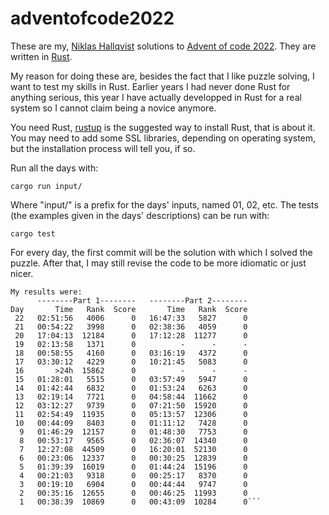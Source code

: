 # adventofcode2022
These are my, [Niklas Hallqvist](https://github.com/niklasha) solutions to
[Advent of code 2022](https://adventofcode.com/2022).
They are written in [Rust](https://rust-lang.org).

My reason for doing these are, besides the fact that I like puzzle solving, I want to test my skills in Rust.
Earlier years I had never done Rust for anything serious, this year I have actually developped in Rust for a real system so I cannot claim being a novice anymore.

You need Rust, [rustup](https://rustup.rs/) is the suggested way to install Rust, that is about it.
You may need to add some SSL libraries, depending on operating system, but the installation process will tell you, if so.

Run all the days with:
```
cargo run input/
```

Where "input/" is a prefix for the days' inputs, named 01, 02, etc.
The tests (the examples given in the days' descriptions) can be run with:
```
cargo test
```

For every day, the first commit will be the solution with which I solved the puzzle.
After that, I may still revise the code to be more idiomatic or just nicer.


```
My results were:
      --------Part 1--------   --------Part 2--------
Day       Time   Rank  Score       Time   Rank  Score
 22   02:51:56   4006      0   16:47:33   5827      0
 21   00:54:22   3998      0   02:38:36   4059      0
 20   17:04:13  12184      0   17:12:28  11277      0
 19   02:13:58   1371      0          -      -      -
 18   00:58:55   4160      0   03:16:19   4372      0
 17   03:30:12   4229      0   10:21:45   5083      0
 16       >24h  15862      0          -      -      -
 15   01:28:01   5515      0   03:57:49   5947      0
 14   01:42:44   6832      0   01:53:24   6263      0
 13   02:19:14   7721      0   04:58:44  11662      0
 12   03:12:27   9739      0   07:21:50  15920      0
 11   02:54:49  11935      0   05:13:57  12306      0
 10   00:44:09   8403      0   01:11:12   7428      0
  9   01:46:29  12157      0   01:48:30   7753      0
  8   00:53:17   9565      0   02:36:07  14340      0
  7   12:27:08  44509      0   16:20:01  52130      0
  6   00:23:06  12337      0   00:30:25  12839      0
  5   01:39:39  16019      0   01:44:24  15196      0
  4   00:21:03   9318      0   00:25:17   8370      0
  3   00:19:10   6904      0   00:44:44   9747      0
  2   00:35:16  12655      0   00:46:25  11993      0
  1   00:38:39  10869      0   00:43:09  10284      0```
